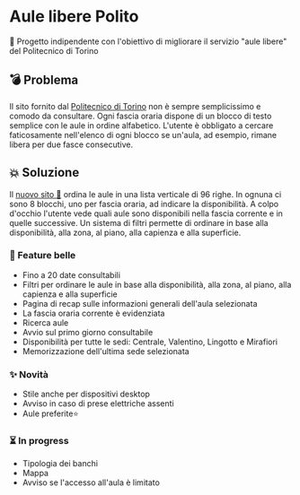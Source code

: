 # Aule libere Polito
📍 Progetto indipendente con l'obiettivo di migliorare il servizio "aule libere" del Politecnico di Torino
## 💣 Problema
Il sito fornito dal [Politecnico di Torino](https://www.swas.polito.it/dotnet/orari_lezione_pub/mobile/ricerca_aule_libere.aspx) non è sempre semplicissimo e comodo da consultare. Ogni fascia oraria dispone di un blocco di testo semplice con le aule in ordine alfabetico. L'utente è obbligato a cercare faticosamente nell'elenco di ogni blocco se un'aula, ad esempio, rimane libera per due fasce consecutive.
## 💥 Soluzione
Il [nuovo sito 🚀](https://domescala.github.io/aule_libere_polito/) ordina le aule in una lista verticale di 96 righe. In ognuna ci sono 8 blocchi, uno per fascia oraria, ad indicare la disponibilità. A colpo d'occhio l'utente vede quali aule sono disponibili nella fascia corrente e in quelle successive. Un sistema di filtri permette di ordinare in base alla disponibilità, alla zona, al piano, alla capienza e alla superficie.
### 🎉 Feature belle
- Fino a 20 date consultabili 
- Filtri per ordinare le aule in base alla disponibilità, alla zona, al piano, alla capienza e alla superficie
- Pagina di recap sulle informazioni generali dell'aula selezionata
- La fascia oraria corrente è evidenziata
- Ricerca aule
- Avvio sul primo giorno consultabile
- Disponibilità per tutte le sedi: Centrale, Valentino, Lingotto e Mirafiori
- Memorizzazione dell'ultima sede selezionata

### ✨ Novità
- Stile anche per dispositivi desktop
- Avviso in caso di prese elettriche assenti 
- Aule preferite⭐

### ⏳ In progress
- Tipologia dei banchi 
- Mappa
- Avviso se l'accesso all'aula è limitato 



